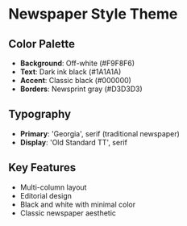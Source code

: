 # Newspaper Style Theme

## Color Palette
- **Background**: Off-white (#F9F8F6)
- **Text**: Dark ink black (#1A1A1A)
- **Accent**: Classic black (#000000)
- **Borders**: Newsprint gray (#D3D3D3)

## Typography
- **Primary**: 'Georgia', serif (traditional newspaper)
- **Display**: 'Old Standard TT', serif

## Key Features
- Multi-column layout
- Editorial design
- Black and white with minimal color
- Classic newspaper aesthetic

